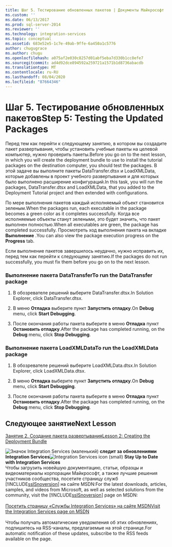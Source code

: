 ```yaml
---
title: Шаг 5. Тестирование обновленных пакетов | Документы Майкрософт
ms.custom: ''
ms.date: 06/13/2017
ms.prod: sql-server-2014
ms.reviewer: ''
ms.technology: integration-services
ms.topic: conceptual
ms.assetid: 683e52e5-1c7e-49ab-9ffe-6a450a1c5776
author: chugugrace
ms.author: chugu
ms.openlocfilehash: a075af2e030c8257d01abf5eba7d330b1cc8efe7
ms.sourcegitcommit: ad4d92dce894592a259721a1571b1d8736abacdb
ms.translationtype: MT
ms.contentlocale: ru-RU
ms.lasthandoff: 08/04/2020
ms.locfileid: "87664346"
---
```

# <a name="step-5-testing-the-updated-packages"></a><span data-ttu-id="618a0-102">Шаг 5. Тестирование обновленных пакетов</span><span class="sxs-lookup"><span data-stu-id="618a0-102">Step 5: Testing the Updated Packages</span></span>
  <span data-ttu-id="618a0-103">Перед тем как перейти к следующему занятию, в котором вы создадите пакет развертывания, чтобы установить учебные пакеты на целевой компьютер, нужно проверить пакеты.</span><span class="sxs-lookup"><span data-stu-id="618a0-103">Before you go on to the next lesson, in which you will create the deployment bundle to use to install the tutorial packages on the destination computer, you should test the packages.</span></span> <span data-ttu-id="618a0-104">В этой задаче вы выполните пакеты DataTransfer.dtsx и LoadXMLData, которые добавлены в проект учебного развертывания и для которых было выполнено расширение конфигураций.</span><span class="sxs-lookup"><span data-stu-id="618a0-104">In this task, you will run the packages, DataTransfer.dtsx and LoadXMLData, that you added to the Deployment Tutorial project and then extended with configurations.</span></span>  
  
 <span data-ttu-id="618a0-105">По мере выполнения пакетов каждый исполняемый объект становится зеленым.</span><span class="sxs-lookup"><span data-stu-id="618a0-105">When the packages run, each executable in the package becomes a green color as it completes successfully.</span></span> <span data-ttu-id="618a0-106">Когда все исполняемые объекты станут зелеными, это будет значить, что пакет выполнен полностью.</span><span class="sxs-lookup"><span data-stu-id="618a0-106">When all executables are green, the package has completed successfully.</span></span> <span data-ttu-id="618a0-107">Просмотреть ход выполнения пакета на вкладке **Выполнение** .</span><span class="sxs-lookup"><span data-stu-id="618a0-107">You can also view the package execution progress on the **Progress** tab.</span></span>  
  
 <span data-ttu-id="618a0-108">Если выполнение пакетов завершилось неудачно, нужно исправить их, перед тем как перейти к следующему занятию.</span><span class="sxs-lookup"><span data-stu-id="618a0-108">If the packages do not run successfully, you must fix them before you go on to the next lesson.</span></span>  
  
### <a name="to-run-the-datatransfer-package"></a><span data-ttu-id="618a0-109">Выполнение пакета DataTransfer</span><span class="sxs-lookup"><span data-stu-id="618a0-109">To run the DataTransfer package</span></span>  
  
1.  <span data-ttu-id="618a0-110">В обозревателе решений выберите DataTransfer.dtsx.</span><span class="sxs-lookup"><span data-stu-id="618a0-110">In Solution Explorer, click DataTransfer.dtsx.</span></span>  
  
2.  <span data-ttu-id="618a0-111">В меню **Отладка** выберите пункт **Запустить отладку**.</span><span class="sxs-lookup"><span data-stu-id="618a0-111">On **Debug** menu, click **Start Debugging**.</span></span>  
  
3.  <span data-ttu-id="618a0-112">После окончания работы пакета выберите в меню **Отладка** пункт **Остановить отладку**.</span><span class="sxs-lookup"><span data-stu-id="618a0-112">After the package has completed running, on the **Debug** menu, click **Stop Debugging**.</span></span>  
  
### <a name="to-run-the-loadxmldata-package"></a><span data-ttu-id="618a0-113">Выполнение пакета LoadXMLData</span><span class="sxs-lookup"><span data-stu-id="618a0-113">To run the LoadXMLData package</span></span>  
  
1.  <span data-ttu-id="618a0-114">В обозревателе решений выберите LoadXMLData.dtsx.</span><span class="sxs-lookup"><span data-stu-id="618a0-114">In Solution Explorer, click LoadXMLData.dtsx.</span></span>  
  
2.  <span data-ttu-id="618a0-115">В меню **Отладка** выберите пункт **Запустить отладку**.</span><span class="sxs-lookup"><span data-stu-id="618a0-115">On **Debug** menu, click **Start Debugging**.</span></span>  
  
3.  <span data-ttu-id="618a0-116">После окончания работы пакета выберите в меню **Отладка** пункт **Остановить отладку**.</span><span class="sxs-lookup"><span data-stu-id="618a0-116">After the package has completed running, on the **Debug** menu, click **Stop Debugging**.</span></span>  
  
## <a name="next-lesson"></a><span data-ttu-id="618a0-117">Следующее занятие</span><span class="sxs-lookup"><span data-stu-id="618a0-117">Next Lesson</span></span>  
 [<span data-ttu-id="618a0-118">Занятие 2. Создание пакета развертывания</span><span class="sxs-lookup"><span data-stu-id="618a0-118">Lesson 2: Creating the Deployment Bundle</span></span>](../integration-services/lesson-2-create-the-deployment-bundle-in-ssis.md)  
  
<span data-ttu-id="618a0-119">![Значок Integration Services (маленький)](media/dts-16.gif "Значок служб Integration Services (маленький)")  **следит за обновлениями Integration Services**</span><span class="sxs-lookup"><span data-stu-id="618a0-119">![Integration Services icon (small)](media/dts-16.gif "Integration Services icon (small)")  **Stay Up to Date with Integration Services**</span></span><br /> <span data-ttu-id="618a0-120">Чтобы загрузить новейшую документацию, статьи, образцы и видеоматериалы корпорации Майкрософт, а также лучшие решения участников сообщества, посетите страницу служб [!INCLUDE[ssISnoversion](../includes/ssisnoversion-md.md)] на сайте MSDN:</span><span class="sxs-lookup"><span data-stu-id="618a0-120">For the latest downloads, articles, samples, and videos from Microsoft, as well as selected solutions from the community, visit the [!INCLUDE[ssISnoversion](../includes/ssisnoversion-md.md)] page on MSDN:</span></span><br /><br /> [<span data-ttu-id="618a0-121">Посетить страницу «Службы Integration Services» на сайте MSDN</span><span class="sxs-lookup"><span data-stu-id="618a0-121">Visit the Integration Services page on MSDN</span></span>](https://go.microsoft.com/fwlink/?LinkId=136655)<br /><br /> <span data-ttu-id="618a0-122">Чтобы получать автоматические уведомления об этих обновлениях, подпишитесь на RSS-каналы, предлагаемые на этой странице.</span><span class="sxs-lookup"><span data-stu-id="618a0-122">For automatic notification of these updates, subscribe to the RSS feeds available on the page.</span></span>  
  
  
